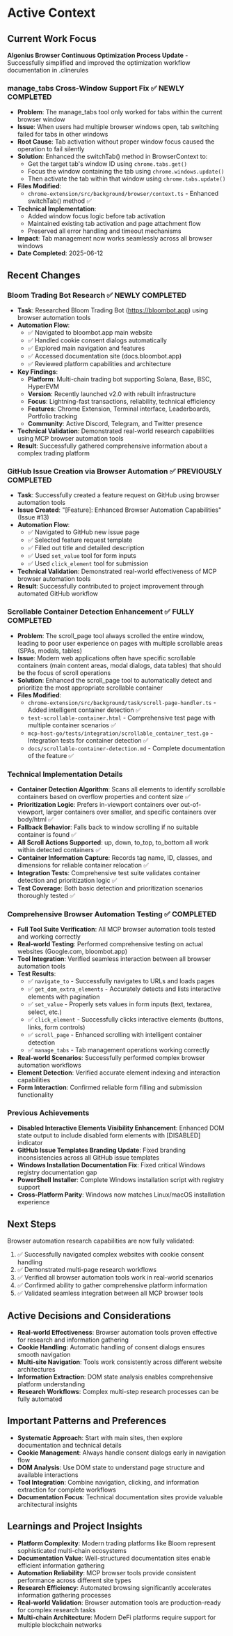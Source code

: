 # Active Context

## Current Work Focus
**Algonius Browser Continuous Optimization Process Update** - Successfully simplified and improved the optimization workflow documentation in .clinerules

### manage_tabs Cross-Window Support Fix ✅ NEWLY COMPLETED
- **Problem**: The manage_tabs tool only worked for tabs within the current browser window
- **Issue**: When users had multiple browser windows open, tab switching failed for tabs in other windows
- **Root Cause**: Tab activation without proper window focus caused the operation to fail silently
- **Solution**: Enhanced the switchTab() method in BrowserContext to:
  - Get the target tab's window ID using `chrome.tabs.get()`
  - Focus the window containing the tab using `chrome.windows.update()`
  - Then activate the tab within that window using `chrome.tabs.update()`
- **Files Modified**:
  - `chrome-extension/src/background/browser/context.ts` - Enhanced switchTab() method ✅
- **Technical Implementation**:
  - Added window focus logic before tab activation
  - Maintained existing tab activation and page attachment flow
  - Preserved all error handling and timeout mechanisms
- **Impact**: Tab management now works seamlessly across all browser windows
- **Date Completed**: 2025-06-12

## Recent Changes
### Bloom Trading Bot Research ✅ NEWLY COMPLETED
- **Task**: Researched Bloom Trading Bot (https://bloombot.app) using browser automation tools
- **Automation Flow**: 
  - ✅ Navigated to bloombot.app main website
  - ✅ Handled cookie consent dialogs automatically
  - ✅ Explored main navigation and features
  - ✅ Accessed documentation site (docs.bloombot.app)
  - ✅ Reviewed platform capabilities and architecture
- **Key Findings**:
  - **Platform**: Multi-chain trading bot supporting Solana, Base, BSC, HyperEVM
  - **Version**: Recently launched v2.0 with rebuilt infrastructure
  - **Focus**: Lightning-fast transactions, reliability, technical efficiency
  - **Features**: Chrome Extension, Terminal interface, Leaderboards, Portfolio tracking
  - **Community**: Active Discord, Telegram, and Twitter presence
- **Technical Validation**: Demonstrated real-world research capabilities using MCP browser automation tools
- **Result**: Successfully gathered comprehensive information about a complex trading platform

### GitHub Issue Creation via Browser Automation ✅ PREVIOUSLY COMPLETED
- **Task**: Successfully created a feature request on GitHub using browser automation tools
- **Issue Created**: "[Feature]: Enhanced Browser Automation Capabilities" (Issue #13)
- **Automation Flow**: 
  - ✅ Navigated to GitHub new issue page
  - ✅ Selected feature request template
  - ✅ Filled out title and detailed description
  - ✅ Used `set_value` tool for form inputs
  - ✅ Used `click_element` tool for submission
- **Technical Validation**: Demonstrated real-world effectiveness of MCP browser automation tools
- **Result**: Successfully contributed to project improvement through automated GitHub workflow

### Scrollable Container Detection Enhancement ✅ FULLY COMPLETED
- **Problem**: The scroll_page tool always scrolled the entire window, leading to poor user experience on pages with multiple scrollable areas (SPAs, modals, tables)
- **Issue**: Modern web applications often have specific scrollable containers (main content areas, modal dialogs, data tables) that should be the focus of scroll operations
- **Solution**: Enhanced the scroll_page tool to automatically detect and prioritize the most appropriate scrollable container
- **Files Modified**:
  - `chrome-extension/src/background/task/scroll-page-handler.ts` - Added intelligent container detection ✅
  - `test-scrollable-container.html` - Comprehensive test page with multiple container scenarios ✅
  - `mcp-host-go/tests/integration/scrollable_container_test.go` - Integration tests for container detection ✅
  - `docs/scrollable-container-detection.md` - Complete documentation of the feature ✅

### Technical Implementation Details
- **Container Detection Algorithm**: Scans all elements to identify scrollable containers based on overflow properties and content size ✅
- **Prioritization Logic**: Prefers in-viewport containers over out-of-viewport, larger containers over smaller, and specific containers over body/html ✅
- **Fallback Behavior**: Falls back to window scrolling if no suitable container is found ✅
- **All Scroll Actions Supported**: up, down, to_top, to_bottom all work within detected containers ✅
- **Container Information Capture**: Records tag name, ID, classes, and dimensions for reliable container relocation ✅
- **Integration Tests**: Comprehensive test suite validates container detection and prioritization logic ✅
- **Test Coverage**: Both basic detection and prioritization scenarios thoroughly tested ✅

### Comprehensive Browser Automation Testing ✅ COMPLETED
- **Full Tool Suite Verification**: All MCP browser automation tools tested and working correctly
- **Real-world Testing**: Performed comprehensive testing on actual websites (Google.com, bloombot.app)
- **Tool Integration**: Verified seamless interaction between all browser automation tools
- **Test Results**:
  - ✅ `navigate_to` - Successfully navigates to URLs and loads pages
  - ✅ `get_dom_extra_elements` - Accurately detects and lists interactive elements with pagination
  - ✅ `set_value` - Properly sets values in form inputs (text, textarea, select, etc.)
  - ✅ `click_element` - Successfully clicks interactive elements (buttons, links, form controls)
  - ✅ `scroll_page` - Enhanced scrolling with intelligent container detection
  - ✅ `manage_tabs` - Tab management operations working correctly
- **Real-world Scenarios**: Successfully performed complex browser automation workflows
- **Element Detection**: Verified accurate element indexing and interaction capabilities
- **Form Interaction**: Confirmed reliable form filling and submission functionality

### Previous Achievements
- **Disabled Interactive Elements Visibility Enhancement**: Enhanced DOM state output to include disabled form elements with [DISABLED] indicator
- **GitHub Issue Templates Branding Update**: Fixed branding inconsistencies across all GitHub issue templates
- **Windows Installation Documentation Fix**: Fixed critical Windows registry documentation gap
- **PowerShell Installer**: Complete Windows installation script with registry support
- **Cross-Platform Parity**: Windows now matches Linux/macOS installation experience

## Next Steps
Browser automation research capabilities are now fully validated:
1. ✅ Successfully navigated complex websites with cookie consent handling
2. ✅ Demonstrated multi-page research workflows
3. ✅ Verified all browser automation tools work in real-world scenarios
4. ✅ Confirmed ability to gather comprehensive platform information
5. ✅ Validated seamless integration between all MCP browser tools

## Active Decisions and Considerations
- **Real-world Effectiveness**: Browser automation tools proven effective for research and information gathering
- **Cookie Handling**: Automatic handling of consent dialogs ensures smooth navigation
- **Multi-site Navigation**: Tools work consistently across different website architectures
- **Information Extraction**: DOM state analysis enables comprehensive platform understanding
- **Research Workflows**: Complex multi-step research processes can be fully automated

## Important Patterns and Preferences
- **Systematic Approach**: Start with main sites, then explore documentation and technical details
- **Cookie Management**: Always handle consent dialogs early in navigation flow
- **DOM Analysis**: Use DOM state to understand page structure and available interactions
- **Tool Integration**: Combine navigation, clicking, and information extraction for complete workflows
- **Documentation Focus**: Technical documentation sites provide valuable architectural insights

## Learnings and Project Insights
- **Platform Complexity**: Modern trading platforms like Bloom represent sophisticated multi-chain ecosystems
- **Documentation Value**: Well-structured documentation sites enable efficient information gathering
- **Automation Reliability**: MCP browser tools provide consistent performance across different site types
- **Research Efficiency**: Automated browsing significantly accelerates information gathering processes
- **Real-world Validation**: Browser automation tools are production-ready for complex research tasks
- **Multi-chain Architecture**: Modern DeFi platforms require support for multiple blockchain networks
